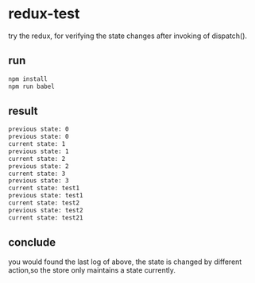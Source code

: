 # redux-test
try the redux, for verifying the state changes after invoking of dispatch().

## run
````bash
npm install
npm run babel
````
## result
````bash
previous state: 0
previous state: 0
current state: 1
previous state: 1
current state: 2
previous state: 2
current state: 3
previous state: 3
current state: test1
previous state: test1
current state: test2
previous state: test2
current state: test21
````
## conclude
you would found the last log of above, the state is changed by different action,so the store only maintains a state currently.